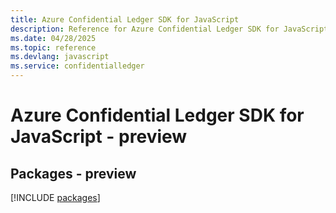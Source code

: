 ```yaml
---
title: Azure Confidential Ledger SDK for JavaScript
description: Reference for Azure Confidential Ledger SDK for JavaScript
ms.date: 04/28/2025
ms.topic: reference
ms.devlang: javascript
ms.service: confidentialledger
---
```

# Azure Confidential Ledger SDK for JavaScript - preview
## Packages - preview
[!INCLUDE [packages](confidential-ledger-index.md)]